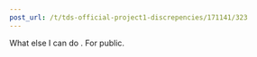 ```yaml
---
post_url: /t/tds-official-project1-discrepencies/171141/323
---
```

What else I can do . For public.